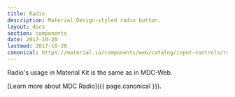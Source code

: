 ```yaml
---
title: Radio
description: Material Design-styled radio button.
layout: docs
section: components
date: 2017-10-20
lastmod: 2017-10-20
canonical: https://material.io/components/web/catalog/input-controls/radio-buttons/
---
```


Radio's usage in Material Kit is the same as in MDC-Web.

[Learn more about MDC Radio]({{ page.canonical }}).
